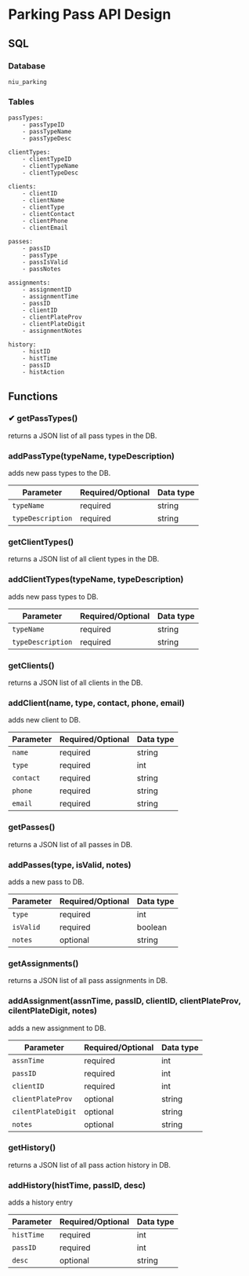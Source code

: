 # Parking Pass API Design

## SQL
### Database
    niu_parking
### Tables
    passTypes:
        - passTypeID
        - passTypeName
        - passTypeDesc

    clientTypes:
        - clientTypeID
        - clientTypeName
        - clientTypeDesc

    clients:
        - clientID
        - clientName
        - clientType
        - clientContact
        - clientPhone
        - clientEmail

    passes:
        - passID
        - passType
        - passIsValid
        - passNotes
    
    assignments:
        - assignmentID
        - assignmentTime
        - passID
        - clientID
        - clientPlateProv
        - clientPlateDigit
        - assignmentNotes
    
    history:
        - histID
        - histTime
        - passID
        - histAction

## Functions
### ✔ getPassTypes()
returns a JSON list of all pass types in the DB.

### addPassType(typeName, typeDescription)
adds new pass types to the DB.

| Parameter         | Required/Optional | Data type |
|-------------------|-------------------|-----------|
| `typeName`        | required          | string    |
| `typeDescription` | required          | string    |

### getClientTypes()
returns a JSON list of all client types in the DB.

### addClientTypes(typeName, typeDescription)
adds new pass types to DB.

| Parameter         | Required/Optional | Data type |
|-------------------|-------------------|-----------|
| `typeName`        | required          | string    |
| `typeDescription` | required          | string    |

### getClients()
returns a JSON list of all clients in the DB.

### addClient(name, type, contact, phone, email)
adds new client to DB.

| Parameter | Required/Optional | Data type |
|-----------|-------------------|-----------|
| `name`    | required          | string    |
| `type`    | required          | int       |
| `contact` | required          | string    |
| `phone`   | required          | string    |
| `email`   | required          | string    |

### getPasses()
returns a JSON list of all passes in DB.

### addPasses(type, isValid, notes)
adds a new pass to DB.

| Parameter | Required/Optional | Data type |
|-----------|-------------------|-----------|
| `type`    | required          | int       |
| `isValid` | required          | boolean   |
| `notes`   | optional          | string    |

### getAssignments()
returns a JSON list of all pass assignments in DB.

### addAssignment(assnTime, passID, clientID, clientPlateProv, cilentPlateDigit, notes)
adds a new assignment to DB.

| Parameter         | Required/Optional | Data type |
|-------------------|-------------------|-----------|
| `assnTime`        | required          | int       |
| `passID`          | required          | int       |
| `clientID`        | required          | int       |
| `clientPlateProv` | optional          | string    |
| `cilentPlateDigit`| optional          | string    |
| `notes`           | optional          | string    |

### getHistory()
returns a JSON list of all pass action history in DB.

### addHistory(histTime, passID, desc)
adds a history entry

| Parameter         | Required/Optional | Data type |
|-------------------|-------------------|-----------|
| `histTime`        | required          | int       |
| `passID`          | required          | int       |
| `desc`            | optional          | string    |

